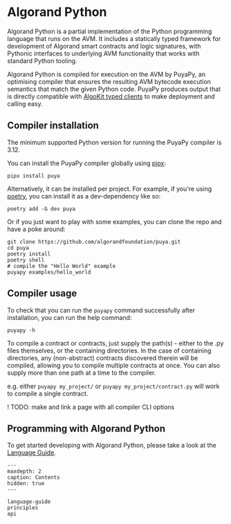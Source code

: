 # Algorand Python

Algorand Python is a partial implementation of the Python programming language that runs on the AVM. It includes a statically typed framework for development of Algorand smart contracts and logic signatures, with Pythonic interfaces to underlying AVM functionality that works with standard Python tooling.

Algorand Python is compiled for execution on the AVM by PuyaPy, an optimising compiler that ensures the resulting AVM bytecode execution semantics that match the given Python code. PuyaPy produces output that is directly compatible with [AlgoKit typed clients](https://github.com/algorandfoundation/algokit-cli/blob/main/docs/features/generate.md#1-typed-clients) to make deployment and calling easy.

## Compiler installation

The minimum supported Python version for running the PuyaPy compiler is 3.12.

You can install the PuyaPy compiler globally using [pipx](https://pipx.pypa.io/stable/):

```shell
pipx install puya
```

Alternatively, it can be installed per project. For example, if you're using [poetry](https://python-poetry.org),
you can install it as a dev-dependency like so:

```shell
poetry add -G dev puya
```

Or if you just want to play with some examples, you can clone the repo and have a poke around:

```shell
git clone https://github.com/algorandfoundation/puya.git
cd puya
poetry install
poetry shell
# compile the "Hello World" example
puyapy examples/hello_world
```

## Compiler usage

To check that you can run the `puyapy` command successfully after installation, you can run the
help command:

    puyapy -h

To compile a contract or contracts, just supply the path(s) - either to the .py files themselves,
or the containing directories. In the case of containing directories, any (non-abstract) contracts
discovered therein will be compiled, allowing you to compile multiple contracts at once. You can
also supply more than one path at a time to the compiler.

e.g. either `puyapy my_project/` or `puyapy my_project/contract.py` will work to compile a single contract.

! TODO: make and link a page with all compiler CLI options

## Programming with Algorand Python

To get started developing with Algorand Python, please take a look at the [Language Guide](language-guide.md).

```{toctree}
---
maxdepth: 2
caption: Contents
hidden: true
---

language-guide
principles
api
```
